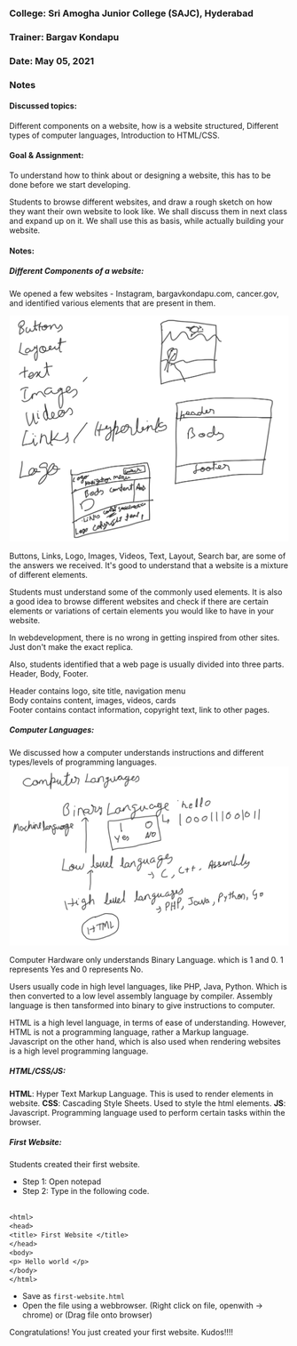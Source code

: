 ### College: Sri Amogha Junior College  (SAJC), Hyderabad
### Trainer: Bargav Kondapu
### Date: May 05, 2021

### Notes 

#### Discussed topics:
Different components on a website, how is a website structured, Different types of computer languages, Introduction to HTML/CSS. 

#### Goal & Assignment: 

To understand how to think about or designing a website, this has to be done before we start developing. 

Students to browse different websites, and draw a rough sketch on how they want their own website to look like. 
We shall discuss them in next class and expand up on it. We shall use this as basis, while actually building your website. 

#### Notes: 

##### Different Components of a website: 
We opened a few websites - Instagram, bargavkondapu.com, cancer.gov, and identified various elements that are present in them. 

![Discussing Components of a Website](https://raw.githubusercontent.com/bhar1red/sajc-web-development-101/master/notes/week-1/images/components-of-a-website-discussion.png)

Buttons, Links, Logo, Images, Videos, Text, Layout, Search bar, are some of the answers we received. It's good to understand that a website is a mixture of different elements. 

Students must understand some of the commonly used elements. It is also a good idea to browse different websites and check if there are certain elements or variations of certain elements you would like to have in your website.

In webdevelopment, there is no wrong in getting inspired from other sites. Just don't make the exact replica. 

Also, students identified that a web page is usually divided into three parts. Header, Body, Footer. 

Header contains logo, site title, navigation menu  
Body contains content, images, videos, cards  
Footer contains contact information, copyright text, link to other pages. 

##### Computer Languages: 
We discussed how a computer understands instructions and different types/levels of programming languages. 
![Types of Programming Languages](https://raw.githubusercontent.com/bhar1red/sajc-web-development-101/master/notes/week-1/images/types-of-languages.png)

Computer Hardware only understands Binary Language. which is 1 and 0. 1 represents Yes and 0 represents No.

Users usually code in high level languages, like PHP, Java, Python. Which is then converted to a low level assembly language by compiler. Assembly language is then tansformed into binary to give instructions to computer. 

HTML is a high level language, in terms of ease of understanding.  However, HTML is not a programming language, rather a Markup language. Javascript on the other hand, which is also used when rendering websites is a high level programming language. 

##### HTML/CSS/JS: 

__HTML__: Hyper Text Markup Language. This is used to render elements in website. 
__CSS__: Cascading Style Sheets. Used to style the html elements. 
__JS__: Javascript. Programming language used to perform certain tasks within the browser. 

##### First Website: 
Students created their first website. 
- Step 1: Open notepad
- Step 2: Type in the following code. 

```

<html>
<head>
<title> First Website </title>
</head>
<body>
<p> Hello world </p>
</body>
</html>

```

- Save as ``first-website.html`` 
- Open the file using a webbrowser. (Right click on file, openwith -> chrome) or (Drag file onto browser) 

Congratulations! You just created your first website. Kudos!!!! 


